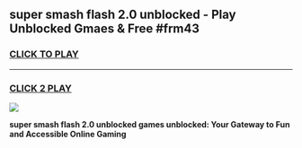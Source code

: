 
## super smash flash 2.0 unblocked - Play Unblocked Gmaes & Free #frm43
<h3>
<a href="https://news.freeplayer.one?title=super_smash_flash_2.0_unblocked&ref=24F">CLICK TO PLAY</a></h3>
<hr>

<h3>
<a href="https://news.freeplayer.one?title=super_smash_flash_2.0_unblocked&ref=24F">CLICK 2 PLAY</a>
  
</h3>

<a href="https://news.freeplayer.one?title=super_smash_flash_2.0_unblocked&ref=24F/"><img src="https://clearcache.store/games.png"></a>


**super smash flash 2.0 unblocked games unblocked: Your Gateway to Fun and Accessible Online Gaming**
